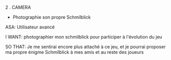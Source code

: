 2 . CAMERA

- Photographie son propre Schmilblick

ASA: Utilisateur avancé

I WANT: photographier mon schmilblick pour participer
à l'évolution du jeu

SO THAT: Je me sentirai encore plus attaché à ce jeu,
et je pourrai proposer ma propre énigme Schmilblick
à mes amis et au reste des joueurs